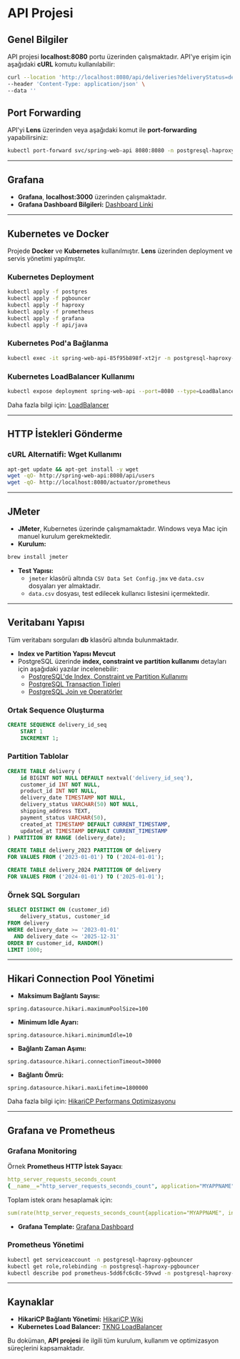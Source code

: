 # API Projesi

## Genel Bilgiler
API projesi **localhost:8080** portu üzerinden çalışmaktadır.
API'ye erişim için aşağıdaki **cURL** komutu kullanılabilir:

```bash
curl --location 'http://localhost:8080/api/deliveries?deliveryStatus=delivered&customerId=79&pageNumber=0&pageSize=10&columnName=deliveryDate&sortDirection=true' \
--header 'Content-Type: application/json' \
--data ''
```

## Port Forwarding
API'yi **Lens** üzerinden veya aşağıdaki komut ile **port-forwarding** yapabilirsiniz:

```bash
kubectl port-forward svc/spring-web-api 8080:8080 -n postgresql-haproxy-pgbouncer
```

---

## Grafana
- **Grafana**, **localhost:3000** üzerinden çalışmaktadır.
- **Grafana Dashboard Bilgileri:** [Dashboard Linki](https://drive.google.com/drive/folders/1AzJibi8CICkJcAFNtlgSfHPTmwLTHD9d?usp=sharing)

---

## Kubernetes ve Docker
Projede **Docker** ve **Kubernetes** kullanılmıştır.
**Lens** üzerinden deployment ve servis yönetimi yapılmıştır.

### Kubernetes Deployment
```bash
kubectl apply -f postgres
kubectl apply -f pgbouncer
kubectl apply -f haproxy
kubectl apply -f prometheus
kubectl apply -f grafana
kubectl apply -f api/java
```

### Kubernetes Pod'a Bağlanma
```bash
kubectl exec -it spring-web-api-85f95b898f-xt2jr -n postgresql-haproxy-pgbouncer -- /bin/sh
```

### Kubernetes LoadBalancer Kullanımı
```bash
kubectl expose deployment spring-web-api --port=8080 --type=LoadBalancer -n postgresql-haproxy-pgbouncer
```
Daha fazla bilgi için: [LoadBalancer](https://www.tkng.io/services/loadbalancer/)

---

## HTTP İstekleri Gönderme
### cURL Alternatifi: Wget Kullanımı
```bash
apt-get update && apt-get install -y wget
wget -qO- http://spring-web-api:8080/api/users
wget -qO- http://localhost:8080/actuator/prometheus
```

---

## JMeter
- **JMeter**, Kubernetes üzerinde çalışmamaktadır. Windows veya Mac için manuel kurulum gerekmektedir.
- **Kurulum:**
```bash
brew install jmeter
```
- **Test Yapısı:**
  - `jmeter` klasörü altında `CSV Data Set Config.jmx` ve `data.csv` dosyaları yer almaktadır.
  - `data.csv` dosyası, test edilecek kullanıcı listesini içermektedir.

---

## Veritabanı Yapısı
Tüm veritabanı sorguları **db** klasörü altında bulunmaktadır.
- **Index ve Partition Yapısı Mevcut**
- PostgreSQL üzerinde **index, constraint ve partition kullanımı** detayları için aşağıdaki yazılar incelenebilir:
  - [PostgreSQL'de Index, Constraint ve Partition Kullanımı](https://medium.com/@emreatalay22/postgresqlde-index-constraint-ve-partition-kullan%C4%B1m%C4%B1-derinlemesine-i%CC%87nceleme-878eaaadacaa)
  - [PostgreSQL Transaction Tipleri](https://medium.com/@emreatalay22/postgresql-transaction-tipleri-ve-kullan%C4%B1m-%C3%B6rnekleri-1301ff1ae630)
  - [PostgreSQL Join ve Operatörler](https://medium.com/@emreatalay22/postgresql-join-ve-operat%C3%B6rler-5c18f883849c)

### Ortak Sequence Oluşturma
```sql
CREATE SEQUENCE delivery_id_seq
    START 1
    INCREMENT 1;
```

### Partition Tablolar
```sql
CREATE TABLE delivery (
    id BIGINT NOT NULL DEFAULT nextval('delivery_id_seq'),
    customer_id INT NOT NULL,
    product_id INT NOT NULL,
    delivery_date TIMESTAMP NOT NULL,
    delivery_status VARCHAR(50) NOT NULL,
    shipping_address TEXT,
    payment_status VARCHAR(50),
    created_at TIMESTAMP DEFAULT CURRENT_TIMESTAMP,
    updated_at TIMESTAMP DEFAULT CURRENT_TIMESTAMP
) PARTITION BY RANGE (delivery_date);

CREATE TABLE delivery_2023 PARTITION OF delivery
FOR VALUES FROM ('2023-01-01') TO ('2024-01-01');

CREATE TABLE delivery_2024 PARTITION OF delivery
FOR VALUES FROM ('2024-01-01') TO ('2025-01-01');
```

### Örnek SQL Sorguları
```sql
SELECT DISTINCT ON (customer_id)
    delivery_status, customer_id
FROM delivery
WHERE delivery_date >= '2023-01-01'
  AND delivery_date <= '2025-12-31'
ORDER BY customer_id, RANDOM()
LIMIT 1000;
```

---

## Hikari Connection Pool Yönetimi
- **Maksimum Bağlantı Sayısı:**
```properties
spring.datasource.hikari.maximumPoolSize=100
```
- **Minimum Idle Ayarı:**
```properties
spring.datasource.hikari.minimumIdle=10
```
- **Bağlantı Zaman Aşımı:**
```properties
spring.datasource.hikari.connectionTimeout=30000
```
- **Bağlantı Ömrü:**
```properties
spring.datasource.hikari.maxLifetime=1800000
```
Daha fazla bilgi için: [HikariCP Performans Optimizasyonu](https://medium.com/@mukitulislamratul/maximizing-hikaricp-performance-in-spring-boot-applications-f7ee8474410a)

---

## Grafana ve Prometheus
### Grafana Monitoring
Örnek **Prometheus HTTP İstek Sayacı**:
```yaml
http_server_requests_seconds_count
{__name__="http_server_requests_seconds_count", application="MYAPPNAME", instance="spring-web-api:8080", status="200", uri="/api/deliveries"}
```
Toplam istek oranı hesaplamak için:
```yaml
sum(rate(http_server_requests_seconds_count{application="MYAPPNAME", instance=~"$exported_instance"}[1m])) by (instance, uri, status)
```
- **Grafana Template:** [Grafana Dashboard](https://drive.google.com/drive/folders/1AzJibi8CICkJcAFNtlgSfHPTmwLTHD9d?usp=sharing)

### Prometheus Yönetimi
```bash
kubectl get serviceaccount -n postgresql-haproxy-pgbouncer
kubectl get role,rolebinding -n postgresql-haproxy-pgbouncer
kubectl describe pod prometheus-5dd6fc6c8c-59vwd -n postgresql-haproxy-pgbouncer
```

---

## Kaynaklar
- **HikariCP Bağlantı Yönetimi:** [HikariCP Wiki](https://github.com/brettwooldridge/HikariCP/wiki/About-Pool-Sizing)
- **Kubernetes Load Balancer:** [TKNG LoadBalancer](https://www.tkng.io/services/loadbalancer/)

Bu doküman, **API projesi** ile ilgili tüm kurulum, kullanım ve optimizasyon süreçlerini kapsamaktadır.

